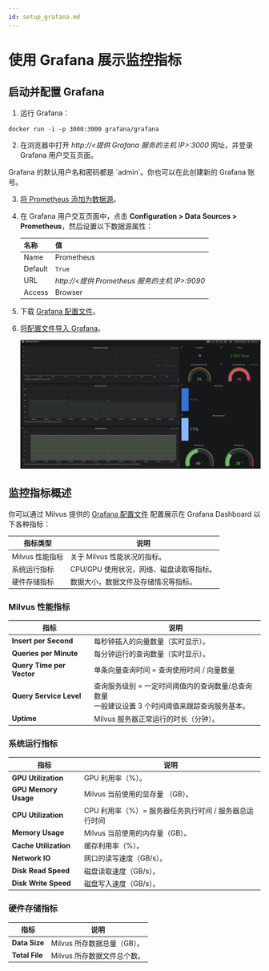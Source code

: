```yaml
---
id: setup_grafana.md
---
```



# 使用 Grafana 展示监控指标

## 启动并配置 Grafana


1. 运行 Grafana：

```shell
docker run -i -p 3000:3000 grafana/grafana
```

2. 在浏览器中打开 *http://<提供 Grafana 服务的主机 IP>:3000* 网址，并登录 Grafana 用户交互页面。

  <div class="alert note">
  Grafana 的默认用户名和密码都是 `admin`。你也可以在此创建新的 Grafana 账号。
  </div>

3. [将 Prometheus 添加为数据源](https://grafana.com/docs/grafana/latest/features/datasources/add-a-data-source/)。

4. 在 Grafana 用户交互页面中，点击 **Configuration > Data Sources > Prometheus**，然后设置以下数据源属性：

   | 名称    | 值                                          |
   | :------ | :------------------------------------------ |
   | Name    | Prometheus                                  |
   | Default | `True`                                        |
   | URL     | *http://<提供 Prometheus 服务的主机 IP>:9090* |
   | Access  | Browser                                     |

5. 下载 [Grafana 配置文件](https://github.com/milvus-io/docs/blob/v{{var.release_version}}/assets/monitoring/dashboard.json)。

6. [将配置文件导入 Grafana](http://docs.grafana.org/reference/export_import/#importing-a-dashboard)。

   ![prometheus.png](../../../../assets/prometheus.png)


## 监控指标概述

你可以通过 Milvus 提供的 [Grafana 配置文件](https://github.com/milvus-io/docs/blob/v{{var.release_version}}/assets/monitoring/dashboard.json) 配置展示在 Grafana Dashboard 以下各种指标：


| 指标类型 | 说明                                     |
| -------- | ---------------------------------------- |
| Milvus 性能指标 | 关于 Milvus 性能状况的指标。        |
| 系统运行指标 | CPU/GPU 使用状况，网络、磁盘读取等指标。 |
| 硬件存储指标 | 数据大小，数据文件及存储情况等指标。     |

### Milvus 性能指标

| 指标                      | 说明                                                         |
| ------------------------- | ------------------------------------------------------------ |
| **Insert per Second**     | 每秒钟插入的向量数量（实时显示）。                           |
| **Queries per Minute**    | 每分钟运行的查询数量（实时显示）。                           |
| **Query Time per Vector** | 单条向量查询时间 = 查询使用时间 / 向量数量                   |
| **Query Service Level**   | 查询服务级别 = 一定时间阈值内的查询数量/总查询数量 <br/>一般建议设置 3 个时间阈值来跟踪查询服务基本。 |
| **Uptime**                | Milvus 服务器正常运行的时长（分钟）。                        |

### 系统运行指标

| 指标                  | 说明                                                   |
| --------------------- | ------------------------------------------------------ |
| **GPU Utilization**   | GPU 利用率（%）。                                      |
| **GPU Memory Usage**  | Milvus 当前使用的显存量 （GB）。                       |
| **CPU Utilization**   | CPU 利用率（%）= 服务器任务执行时间 / 服务器总运行时间 |
| **Memory Usage**      | Milvus 当前使用的内存量（GB）。                        |
| **Cache Utilization** | 缓存利用率（%）。                                      |
| **Network IO**        | 网口的读写速度（GB/s）。                               |
| **Disk Read Speed**   | 磁盘读取速度（GB/s）。                                 |
| **Disk Write Speed**  | 磁盘写入速度（GB/s）。                                 |

### 硬件存储指标

| 指标           | 说明                        |
| -------------- | --------------------------- |
| **Data Size**  | Milvus 所存数据总量（GB）。 |
| **Total File** | Milvus 所存数据文件总个数。 |

